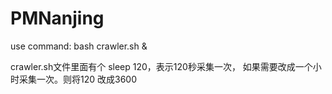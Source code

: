 # PMNanjing
use command: bash crawler.sh &


crawler.sh文件里面有个 sleep 120，表示120秒采集一次，
如果需要改成一个小时采集一次。则将120 改成3600
